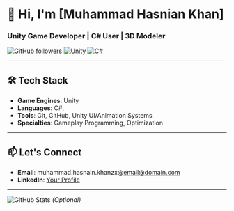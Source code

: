# 👋 Hi, I'm [Muhammad Hasnian Khan]  
### **Unity Game Developer | C# User | 3D Modeler**  

[![GitHub followers](https://img.shields.io/github/followers/yourusername?style=social)](https://github.com/yourusername) 
[![Unity](https://img.shields.io/badge/Unity-100000?logo=unity&logoColor=white)](https://unity.com)
[![C#](https://img.shields.io/badge/C%23-239120?logo=c-sharp&logoColor=white)](https://docs.microsoft.com/en-us/dotnet/csharp/)

---

## 🛠️ **Tech Stack**  
- **Game Engines**: Unity  
- **Languages**: C#,  
- **Tools**: Git, GitHub, Unity UI/Animation Systems  
- **Specialties**: Gameplay Programming, Optimization  

---

## 📫 **Let's Connect**  
- **Email**: muhammad.hasnain.khanzx@email@domain.com  
- **LinkedIn**: [Your Profile](https://linkedin.com/in/yourprofile)  
---

![GitHub Stats](https://github-readme-stats.vercel.app/api?username=yourusername&show_icons=true&theme=radical) *(Optional)*
